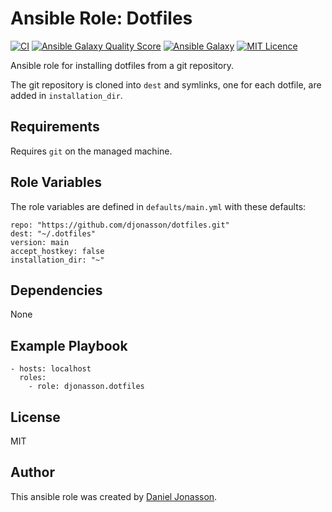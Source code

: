 # Ansible Role: Dotfiles

[![CI](https://github.com/djonasson/ansible-role-dotfiles/workflows/CI/badge.svg)](https://github.com/djonasson/ansible-role-dotfiles/actions?query=workflow%3ACI) [![Ansible Galaxy Quality Score](https://img.shields.io/ansible/quality/57528)](https://galaxy.ansible.com/djonasson/dotfiles/) [![Ansible Galaxy](https://img.shields.io/ansible/role/d/57528)](https://galaxy.ansible.com/djonasson/dotfiles/) [![MIT Licence](https://img.shields.io/badge/License-MIT-blue.svg)](https://github.com/djonasson/ansible-role-dotfiles/blob/main/LICENSE)


Ansible role for installing dotfiles from a git repository.

The git repository is cloned into `dest` and symlinks, one for each dotfile, are added in `installation_dir`.

## Requirements

Requires `git` on the managed machine.

## Role Variables

The role variables are defined in `defaults/main.yml` with these defaults:

    repo: "https://github.com/djonasson/dotfiles.git"
    dest: "~/.dotfiles"
    version: main
    accept_hostkey: false
    installation_dir: "~"

## Dependencies

None

## Example Playbook

    - hosts: localhost
      roles:
        - role: djonasson.dotfiles

## License

MIT

## Author

This ansible role was created by [Daniel Jonasson](https://github.com/djonasson/).
